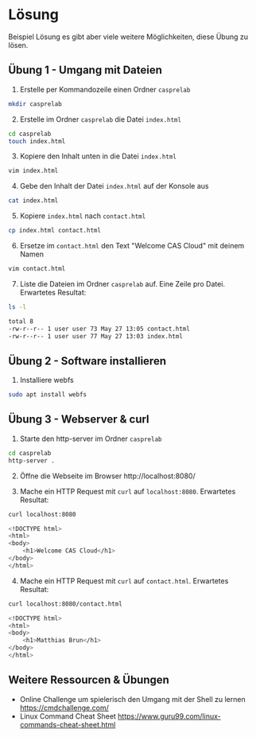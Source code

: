 # Lösung

Beispiel Lösung es gibt aber viele weitere Möglichkeiten, diese Übung zu lösen.

## Übung 1 - Umgang mit Dateien

1. Erstelle per Kommandozeile einen Ordner `casprelab`

```sh
mkdir casprelab
```

2. Erstelle im Ordner `casprelab` die Datei `index.html`

```sh
cd casprelab
touch index.html
```

3. Kopiere den Inhalt unten in die Datei `index.html`

```sh
vim index.html
```

4. Gebe den Inhalt der Datei `index.html` auf der Konsole aus

```sh
cat index.html
```

5. Kopiere `index.html` nach `contact.html`

```sh
cp index.html contact.html
```

6. Ersetze im `contact.html` den Text "Welcome CAS Cloud" mit deinem Namen

```sh
vim contact.html
```

7. Liste die Dateien im Ordner `casprelab` auf. Eine Zeile pro Datei. Erwartetes Resultat:

```sh
ls -l

total 8
-rw-r--r-- 1 user user 73 May 27 13:05 contact.html
-rw-r--r-- 1 user user 77 May 27 13:03 index.html
```

## Übung 2 - Software installieren

1. Installiere webfs

```sh
sudo apt install webfs
```

## Übung 3 - Webserver & curl

1. Starte den http-server im Ordner `casprelab`

```sh
cd casprelab
http-server .
```

2. Öffne die Webseite im Browser http://localhost:8080/

3. Mache ein HTTP Request mit `curl` auf `localhost:8080`. Erwartetes Resultat:

```sh
curl localhost:8080

<!DOCTYPE html>
<html>
<body>
    <h1>Welcome CAS Cloud</h1>
</body>
</html>
```

4. Mache ein HTTP Request mit `curl` auf `contact.html`. Erwartetes Resultat:

```sh
curl localhost:8080/contact.html

<!DOCTYPE html>
<html>
<body>
    <h1>Matthias Brun</h1>
</body>
</html>
```

## Weitere Ressourcen & Übungen

- Online Challenge um spielerisch den Umgang mit der Shell zu lernen https://cmdchallenge.com/
- Linux Command Cheat Sheet https://www.guru99.com/linux-commands-cheat-sheet.html
